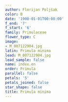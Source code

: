 ```yaml
---
author: Florijan Poljšak
color: B
date: '1900-01-01T00:00:00'
f_end: '7'
f_start: '6'
family: Primulaceae
flower_type: C
image:
- M_007122904.jpg
latin: Primula minima
lead: M_007122904.jpg
lead_sample: false
name: index.en
order: Primula
parallel: false
petals: '5'
petals_joined: false
star_shape: false
title: Primula minima
---
```


